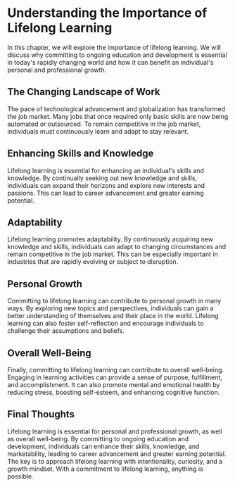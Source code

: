 Understanding the Importance of Lifelong Learning
==========================================================================

In this chapter, we will explore the importance of lifelong learning. We will discuss why committing to ongoing education and development is essential in today's rapidly changing world and how it can benefit an individual's personal and professional growth.

The Changing Landscape of Work
------------------------------

The pace of technological advancement and globalization has transformed the job market. Many jobs that once required only basic skills are now being automated or outsourced. To remain competitive in the job market, individuals must continuously learn and adapt to stay relevant.

Enhancing Skills and Knowledge
------------------------------

Lifelong learning is essential for enhancing an individual's skills and knowledge. By continually seeking out new knowledge and skills, individuals can expand their horizons and explore new interests and passions. This can lead to career advancement and greater earning potential.

Adaptability
------------

Lifelong learning promotes adaptability. By continuously acquiring new knowledge and skills, individuals can adapt to changing circumstances and remain competitive in the job market. This can be especially important in industries that are rapidly evolving or subject to disruption.

Personal Growth
---------------

Committing to lifelong learning can contribute to personal growth in many ways. By exploring new topics and perspectives, individuals can gain a better understanding of themselves and their place in the world. Lifelong learning can also foster self-reflection and encourage individuals to challenge their assumptions and beliefs.

Overall Well-Being
------------------

Finally, committing to lifelong learning can contribute to overall well-being. Engaging in learning activities can provide a sense of purpose, fulfillment, and accomplishment. It can also promote mental and emotional health by reducing stress, boosting self-esteem, and enhancing cognitive function.

Final Thoughts
--------------

Lifelong learning is essential for personal and professional growth, as well as overall well-being. By committing to ongoing education and development, individuals can enhance their skills, knowledge, and marketability, leading to career advancement and greater earning potential. The key is to approach lifelong learning with intentionality, curiosity, and a growth mindset. With a commitment to lifelong learning, anything is possible.
